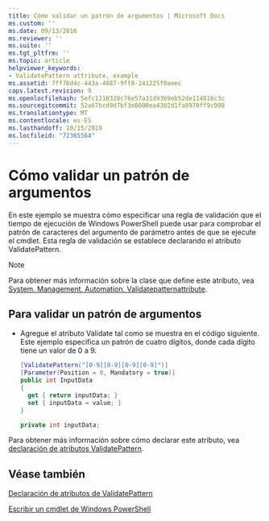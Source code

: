 ```yaml
---
title: Cómo validar un patrón de argumentos | Microsoft Docs
ms.custom: ''
ms.date: 09/13/2016
ms.reviewer: ''
ms.suite: ''
ms.tgt_pltfrm: ''
ms.topic: article
helpviewer_keywords:
- ValidatePattern attribute, example
ms.assetid: 7ff76d4c-443a-4887-9ff8-241225f0aeec
caps.latest.revision: 9
ms.openlocfilehash: 5efc1210328c76e57a31d93b9eb52de114816c3c
ms.sourcegitcommit: 52a67bcd9d7bf3e8600ea4302d1fa8970ff9c998
ms.translationtype: MT
ms.contentlocale: es-ES
ms.lasthandoff: 10/15/2019
ms.locfileid: "72365564"
---
```

# <a name="how-to-validate-an-argument-pattern"></a>Cómo validar un patrón de argumentos

En este ejemplo se muestra cómo especificar una regla de validación que el tiempo de ejecución de Windows PowerShell puede usar para comprobar el patrón de caracteres del argumento de parámetro antes de que se ejecute el cmdlet. Esta regla de validación se establece declarando el atributo ValidatePattern.

> [!NOTE]
> Para obtener más información sobre la clase que define este atributo, vea [System. Management. Automation. Validatepatternattribute](/dotnet/api/System.Management.Automation.ValidatePatternAttribute).

## <a name="to-validate-an-argument-pattern"></a>Para validar un patrón de argumentos

- Agregue el atributo Validate tal como se muestra en el código siguiente. Este ejemplo especifica un patrón de cuatro dígitos, donde cada dígito tiene un valor de 0 a 9.

    ```csharp
    [ValidatePattern("[0-9][0-9][0-9][0-9]")]
    [Parameter(Position = 0, Mandatory = true)]
    public int InputData
    {
      get { return inputData; }
      set { inputData = value; }
    }

    private int inputData;
    ```

Para obtener más información sobre cómo declarar este atributo, vea [declaración de atributos ValidatePattern](./validatepattern-attribute-declaration.md).

## <a name="see-also"></a>Véase también

[Declaración de atributos de ValidatePattern](./validatepattern-attribute-declaration.md)

[Escribir un cmdlet de Windows PowerShell](./writing-a-windows-powershell-cmdlet.md)

